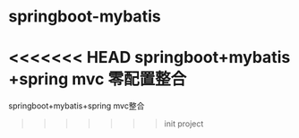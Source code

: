 # springboot-mybatis
<<<<<<< HEAD
springboot+mybatis +spring mvc 零配置整合
=======
springboot+mybatis+spring mvc整合
>>>>>>> init project
